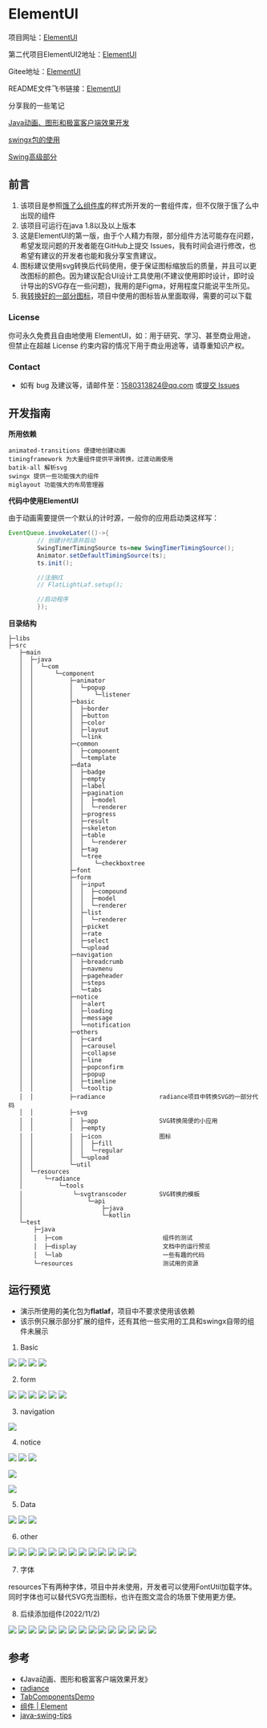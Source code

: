 # ElementUI

项目网址：[ElementUI](https://github.com/gufengchangdao/ElementUI)

第二代项目ElementUI2地址：[ElementUI](https://github.com/gufengchangdao/ElementUI2)

Gitee地址：[ElementUI](https://gitee.com/vsroom/ElementUI.git)

README文件飞书链接：[ElementUI](https://riw8lxejdn.feishu.cn/docx/Yoszdo08qooCAJxOKlQcS4hJnTg)

分享我的一些笔记

[Java动画、图形和极富客户端效果开发](https://riw8lxejdn.feishu.cn/docs/doccn6CtkXVYp1SeShXPlhXi5ie)

[swingx包的使用](https://riw8lxejdn.feishu.cn/docs/doccnf2LNZY4XlZP0JScATPfR6g)

[Swing高级部分](https://riw8lxejdn.feishu.cn/docx/doxcn3g4xGl2DMSdXV0yRvgDSJb)

## 前言

1. 该项目是参照[饿了么组件库](https://element.eleme.cn/#/zh-CN)的样式所开发的一套组件库，但不仅限于饿了么中出现的组件
2. 该项目可运行在java 1.8以及以上版本
3. 这是ElementUI的第一版，由于个人精力有限，部分组件方法可能存在问题，希望发现问题的开发者能在GitHub上提交 Issues，我有时间会进行修改，也希望有建议的开发者也能和我分享宝贵建议。
4. 图标建议使用svg转换后代码使用，便于保证图标缩放后的质量，并且可以更改图标的颜色。因为建议配合UI设计工具使用(不建议使用即时设计，即时设计导出的SVG存在一些问题)，我用的是Figma，好用程度只能说平生所见。
5. 我[转换好的一部分图标](https://riw8lxejdn.feishu.cn/file/boxcnW7F5ptU5lVTckndwsypPxb)，项目中使用的图标皆从里面取得，需要的可以下载

### License

你可永久免费且自由地使用 ElementUI，如：用于研究、学习、甚至商业用途，但禁止在超越 License 约束内容的情况下用于商业用途等，请尊重知识产权。

### Contact

- 如有 bug 及建议等，请邮件至：1580313824@qq.com 或[提交 Issues](https://github.com/gufengchangdao/ElementUI)

## 开发指南

**所用依赖**

```text
animated-transitions 便捷地创建动画
timingframework 为大量组件提供平滑转换，过渡动画使用
batik-all 解析svg
swingx 提供一些功能强大的组件
miglayout 功能强大的布局管理器
```

**代码中使用ElementUI**

由于动画需要提供一个默认的计时源，一般你的应用启动类这样写：

```Java
EventQueue.invokeLater(()->{
		// 创建计时源并启动
		SwingTimerTimingSource ts=new SwingTimerTimingSource();
		Animator.setDefaultTimingSource(ts);
		ts.init();

		//注册UI
		// FlatLightLaf.setup();

		//启动程序
		});
```

**目录结构**

```Plain
├─libs
├─src
   ├─main
   │  ├─java
   │  │  └─com
   │  │      └─component
   │  │          ├─animator
   │  │          │  └─popup
   │  │          │      └─listener
   │  │          ├─basic
   │  │          │  ├─border
   │  │          │  ├─button
   │  │          │  ├─color
   │  │          │  ├─layout
   │  │          │  └─link
   │  │          ├─common
   │  │          │  ├─component
   │  │          │  └─template
   │  │          ├─data
   │  │          │  ├─badge
   │  │          │  ├─empty
   │  │          │  ├─label
   │  │          │  ├─pagination
   │  │          │  │  ├─model
   │  │          │  │  └─renderer
   │  │          │  ├─progress
   │  │          │  ├─result
   │  │          │  ├─skeleton
   │  │          │  ├─table
   │  │          │  │  └─renderer
   │  │          │  ├─tag
   │  │          │  └─tree
   │  │          │      └─checkboxtree
   │  │          ├─font
   │  │          ├─form
   │  │          │  ├─input
   │  │          │  │  ├─compound
   │  │          │  │  ├─model
   │  │          │  │  └─renderer
   │  │          │  ├─list
   │  │          │  │  └─renderer
   │  │          │  ├─picket
   │  │          │  ├─rate
   │  │          │  ├─select
   │  │          │  └─upload
   │  │          ├─navigation
   │  │          │  ├─breadcrumb
   │  │          │  ├─navmenu
   │  │          │  ├─pageheader
   │  │          │  ├─steps
   │  │          │  └─tabs
   │  │          ├─notice
   │  │          │  ├─alert
   │  │          │  ├─loading
   │  │          │  ├─message
   │  │          │  └─notification
   │  │          ├─others
   │  │          │  ├─card
   │  │          │  ├─carousel
   │  │          │  ├─collapse
   │  │          │  ├─line
   │  │          │  ├─popconfirm
   │  │          │  ├─popup
   │  │          │  ├─timeline
   │  │          │  └─tooltip
   │  │          ├─radiance               radiance项目中转换SVG的一部分代码
   │  │          ├─svg                    
   │  │          │  ├─app                 SVG转换简便的小应用
   │  │          │  ├─empty
   │  │          │  ├─icon                图标
   │  │          │  │  ├─fill                 
   │  │          │  │  └─regular
   │  │          │  └─upload
   │  │          └─util                   
   │  └─resources
   │      └─radiance
   │          └─tools
   │              └─svgtranscoder         SVG转换的模板
   │                  └─api
   │                      ├─java
   │                      └─kotlin
   └─test
       ├─java
       │  ├─com                            组件的测试
       │  ├─display                        文档中的运行预览
       │  └─lab                            一些有趣的代码
       └─resources                         测试用的资源
```

## 运行预览

- 演示所使用的美化包为**flatlaf**，项目中不要求使用该依赖
- 该示例只展示部分扩展的组件，还有其他一些实用的工具和swingx自带的组件未展示

1. Basic

![](https://i.niupic.com/images/2022/10/26/a9Pt.png)
![](https://i.niupic.com/images/2022/10/26/a9Px.png)
![](https://i.niupic.com/images/2022/10/26/a9Ps.png)
![](https://i.niupic.com/images/2022/10/26/a9Py.png)

2. form

![](https://i.niupic.com/images/2022/10/26/a9Ph.png)
![](https://i.niupic.com/images/2022/10/26/a9Pz.png)
![](https://i.niupic.com/images/2022/10/26/a9Pu.png)
![](https://i.niupic.com/images/2022/10/26/a9PA.png)
![](https://i.niupic.com/images/2022/10/26/a9Pv.png)
![](https://i.niupic.com/images/2022/10/26/a9PB.png)

3. navigation

![](https://i.niupic.com/images/2022/10/26/a9Pi.png)

4. notice

![](https://i.niupic.com/images/2022/10/26/a9Pk.png)
![](https://i.niupic.com/images/2022/10/26/a9PC.png)
![](https://i.niupic.com/images/2022/10/26/a9Pj.png)

![](https://i.niupic.com/images/2022/10/26/a9PE.png)

![](https://i.niupic.com/images/2022/10/26/a9PD.png)

5. Data

![](https://i.niupic.com/images/2022/10/26/a9Pl.png)
![](https://i.niupic.com/images/2022/10/26/a9PF.png)
![](https://i.niupic.com/images/2022/10/26/a9Pm.png)

6. other

![](https://i.niupic.com/images/2022/10/26/a9PG.png)
![](https://i.niupic.com/images/2022/10/26/a9PL.png)
![](https://i.niupic.com/images/2022/10/26/a9Po.png)
![](https://i.niupic.com/images/2022/10/26/a9Pp.png)
![](https://i.niupic.com/images/2022/10/26/a9Pn.png)
![](https://i.niupic.com/images/2022/10/26/a9PM.png)
![](https://i.niupic.com/images/2022/10/26/a9PI.png)
![](https://i.niupic.com/images/2022/10/26/a9Pr.png)
![](https://i.niupic.com/images/2022/10/26/a9PH.png)
![](https://i.niupic.com/images/2022/10/26/a9PJ.png)
![](https://i.niupic.com/images/2022/10/26/a9Pq.png)
![](https://i.niupic.com/images/2022/10/26/a9PN.png)
![](https://i.niupic.com/images/2022/10/26/a9PO.png)

7. 字体

resources下有两种字体，项目中并未使用，开发者可以使用FontUtil加载字体。同时字体也可以替代SVG充当图标，也许在图文混合的场景下使用更方便。

8. 后续添加组件(2022/11/2)

![](https://i.niupic.com/images/2022/11/02/aabA.png)
![](https://i.niupic.com/images/2022/11/02/aabD.png)
![](https://i.niupic.com/images/2022/11/02/aabB.png)
![](https://i.niupic.com/images/2022/11/02/aabF.png)
![](https://i.niupic.com/images/2022/11/02/aabE.png)
![](https://i.niupic.com/images/2022/11/02/aabC.png)
![](https://i.niupic.com/images/2022/11/02/aabG.png)
![](https://i.niupic.com/images/2022/11/02/aabI.png)
![](https://i.niupic.com/images/2022/11/02/aabH.png)
![](https://i.niupic.com/images/2022/11/02/aabJ.png)
![](https://i.niupic.com/images/2022/11/02/aabL.png)
![](https://i.niupic.com/images/2022/11/02/aabK.png)
![](https://i.niupic.com/images/2022/11/02/aabM.png)
![](https://i.niupic.com/images/2022/11/02/aabO.png)
![](https://i.niupic.com/images/2022/11/02/aabN.png)


## 参考

- 《Java动画、图形和极富客户端效果开发》
- [radiance](https://github.com/kirill-grouchnikov/radiance)
- [TabComponentsDemo](http://download.oracle.com/javase/tutorial/uiswing/examples/components/index.html#TabComponentsDemo)
- [组件 | Element](https://element.eleme.cn/#/zh-CN/component/upload)
- [java-swing-tips](https://github.com/aterai/java-swing-tips.git)

